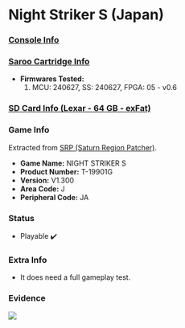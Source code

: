 # Night Striker S (Japan)

### [Console Info](../../../../../Info/Consoles/VA13/README.md)

### [Saroo Cartridge Info](../../../../../Info/Cartridges/RetroGameParadiseStore/1.32F/README.md)

- <b>Firmwares Tested:</b>
  1. MCU: 240627, SS: 240627, FPGA: 05 - v0.6

### [SD Card Info (Lexar - 64 GB - exFat)](../../../../../Info/SdCards/Lexar/64GB/exfat/README.md)

### Game Info

Extracted from [SRP (Saturn Region Patcher)](https://segaxtreme.net/resources/saturn-region-patcher.81/download).

- <b>Game Name:</b> NIGHT STRIKER S
- <b>Product Number:</b> T-19901G
- <b>Version:</b> V1.300
- <b>Area Code:</b> J
- <b>Peripheral Code:</b> JA

### Status

- Playable :heavy_check_mark:

### Extra Info

- It does need a full gameplay test.

### Evidence

[![](https://img.youtube.com/vi/VGcq52SE_xQ/0.jpg)](https://www.youtube.com/watch?v=VGcq52SE_xQ)
